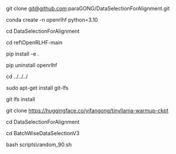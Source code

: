 git clone git@github.com:paraGONG/DataSelectionForAlignment.git

conda create -n openrlhf python=3.10

cd DataSelectionForAlignment

cd ref\OpenRLHF-main

pip install -e .

pip uninstall openrlhf

cd ../../../

sudo apt-get install git-lfs

git lfs install

git clone https://huggingface.co/yifangong/tinyllama-warmup-ckpt

cd DataSelectionForAlignment

cd BatchWiseDataSelectionV3

bash scripts\random_90.sh
